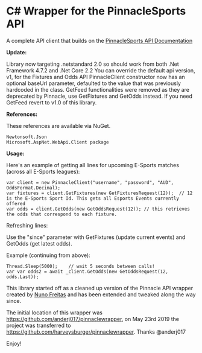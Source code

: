 # C# Wrapper for the PinnacleSports API

A complete API client that builds on the <a href="https://www.pinnacle.com/en/api/manual">PinnacleSports API Documentation</a>

<strong>Update:</strong>

Library now targeting .netstandard 2.0 so should work from both .Net Framework 4.7.2 and .Net Core 2.2
You can override the default api version, v1, for the Fixtures and Odds API
PinnacleClient constructor now has an optional baseUrl parameter, defaulted to the value that was previously hardcoded in the class.
GetFeed functionalities were removed as they are deprecated by Pinnacle, use GetFixtures and GetOdds instead. If you need GetFeed revert to v1.0 of this library.

<strong>References:</strong>

These references are available via NuGet.

    Newtonsoft.Json 
	Microsoft.AspNet.WebApi.Client package

<strong>Usage:</strong>

Here's an example of getting all lines for upcoming E-Sports matches (across all E-Sports leagues):

	var client = new PinnacleClient("username", "password", "AUD", OddsFormat.Decimal);
	var fixtures = client.GetFixtures(new GetFixturesRequest(12));	// 12 is the E-Sports Sport Id. This gets all Esports Events currently offered
	var odds = client.GetOdds(new GetOddsRequest(12)); // this retrieves the odds that correspond to each fixture.

Refreshing lines:

Use the "since" parameter with GetFixtures (update current events) and GetOdds (get latest odds).

Example (continuing from above):

    Thread.Sleep(5000);    // wait 5 seconds between calls!
    var var odds2 = await _client.GetOdds(new GetOddsRequest(12, odds.Last));

This library started off as a cleaned up version of the Pinnacle API wrapper created by <a href="http://www.broculos.net/2014/04/pinnacle-sports-how-to-implement-rest.html">Nuno Freitas</a> and has been extended and tweaked along the way since.

The initial location of this wrapper was https://github.com/anderj017/pinnaclewrapper, on May 23rd 2019 the project was transferred to https://github.com/harveysburger/pinnaclewrapper. Thanks @anderj017

	
Enjoy!
